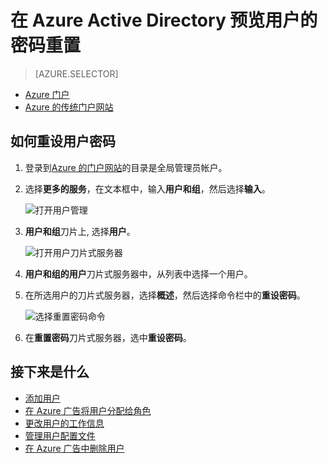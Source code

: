 <properties
    pageTitle="在 Azure Active Directory 预览用户的密码重置 |Microsoft Azure"
    description="介绍如何重置 Azure Active Directory 中的用户的密码"
    services="active-directory"
    documentationCenter=""
    authors="curtand"
    manager="femila"
    editor=""/>

<tags
    ms.service="active-directory"
    ms.workload="identity"
    ms.tgt_pltfrm="na"
    ms.devlang="na"
    ms.topic="article"
    ms.date="10/13/2016"
    ms.author="curtand"/>

# <a name="reset-the-password-for-a-user-in-azure-active-directory-preview"></a>在 Azure Active Directory 预览用户的密码重置

> [AZURE.SELECTOR]
- [Azure 门户](active-directory-users-reset-password-azure-portal.md)
- [Azure 的传统门户网站](active-directory-create-users-reset-password.md)


## <a name="how-to-reset-the-password-for-a-user"></a>如何重设用户密码

1.  登录到[Azure 的门户网站](https://portal.azure.com)的目录是全局管理员帐户。

2.  选择**更多的服务**，在文本框中，输入**用户和组**，然后选择**输入**。

    ![打开用户管理](./media/active-directory-users-reset-password-azure-portal/create-users-user-management.png)

3.  **用户和组**刀片上, 选择**用户**。

    ![打开用户刀片式服务器](./media/active-directory-users-reset-password-azure-portal/create-users-open-users-blade.png)

4. **用户和组的用户**刀片式服务器中，从列表中选择一个用户。

5. 在所选用户的刀片式服务器，选择**概述**，然后选择命令栏中的**重设密码**。

    ![选择重置密码命令](./media/active-directory-users-reset-password-azure-portal/create-users-reset-password-command.png)

6. 在**重置密码**刀片式服务器，选中**重设密码**。

## <a name="whats-next"></a>接下来是什么

- [添加用户](active-directory-users-create-azure-portal.md)
- [在 Azure 广告将用户分配给角色](active-directory-users-assign-role-azure-portal.md)
- [更改用户的工作信息](active-directory-users-work-info-azure-portal.md)
- [管理用户配置文件](active-directory-users-profile-azure-portal.md)
- [在 Azure 广告中删除用户](active-directory-users-delete-user-azure-portal.md)
